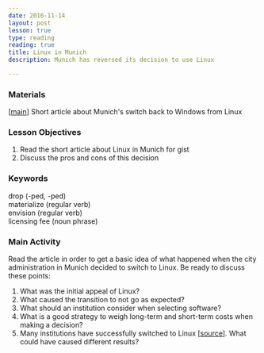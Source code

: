 ```yaml
---
date: 2016-11-14
layout: post
lesson: true
type: reading
reading: true
title: Linux in Munich
description: Munich has reversed its decision to use Linux

--- 
```

### Materials

[<a href="https://www.neowin.net/news/munich-germany-realizes-that-deploying-linux-was-a-disaster-going-back-to-windows" target="_blank">main</a>] Short article about Munich's switch back to Windows from Linux

### Lesson Objectives

1. Read the short article about Linux in Munich for gist
2. Discuss the pros and cons of this decision 

### Keywords

drop (-ped, -ped)  
materialize (regular verb)    
envision (regular verb)  
licensing fee (noun phrase)  

### Main Activity 

Read the article in order to get a basic idea of what happened when the city administration in Munich decided to switch to Linux. Be ready to discuss these points: 

1. What was the initial appeal of Linux? 
2. What caused the transition to not go as expected? 
3. What should an institution consider when selecting software? 
4. What is a good strategy to weigh long-term and short-term costs when making a decision? 
5. Many institutions have successfully switched to Linux [<a href="https://en.wikipedia.org/wiki/List_of_Linux_adopters" target="_blank">source</a>]. What could have caused different results? 



